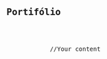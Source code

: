 <html>
<pre>
    <div class="container">
        <div class="block two first">
            <h2>Portifólio</h2>
            <div class="wrap">
            //Your content
            </div>
        </div>
    </div>
</pre>
<html>
